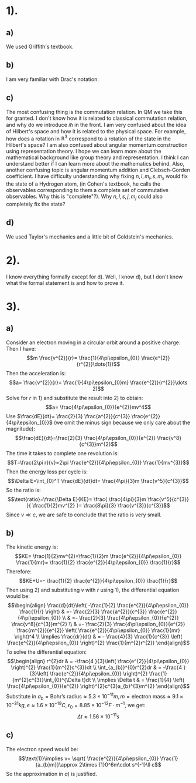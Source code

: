 # 1).
## a) 
We used Griffith's textbook.
## b)
I am very familiar with Drac's notation. 
## c)
The most confusing thing is the commutation relation. In QM we take this for granted. I don't know how it is related to classical commutation relation, and why do we introduce $i\hbar$ in the front.
I am very confused about the idea of Hilbert's space and how it is related to the physical space. For example, how does a rotation in $\mathbb{R}^{3}$ correspond to a rotation of the state in the Hilbert's space? I am also confused about angular momentum construction using representation theory. I hope we can learn more about the mathematical background like group theory and representation. I think I can understand better if I can learn more about the mathematics behind. Also, another confusing topic is angular momentum addition and Clebsch-Gorden coefficient. I have difficulty understanding why fixing $n,l,m_{l},s,m_{s}$ would fix the state of a Hydrogen atom, (in Cohen's textbook, he calls the observables corresponding to them a complete set of commutative observables. Why this is "complete"?). Why $n,l,s,j,m_{j}$ could also completely fix the state?

## d)
We used Taylor's mechanics and a little bit of Goldstein's mechanics.
# 2).
I know everything formally except for d). Well, I know d), but I don't know what the formal statement is and how to prove it.
# 3).
## a)
Consider an electron moving in a circular orbit around a positive charge. Then I have:
$$m \frac{v^{2}}{r}= \frac{1}{4\pi\epsilon_{0}} \frac{e^{2}}{r^{2}}\dots{1})$$
Then the acceleration is:
$$a= \frac{v^{2}}{r}= \frac{1}{4\pi\epsilon_{0}m} \frac{e^{2}}{r^{2}}\dots 2)$$
Solve for $r$ in $1)$ and substitute the result into $2)$ to obtain:
$$a= \frac{4\pi\epsilon_{0}}{e^{2}}mv^4$$
Use $\frac{dE}{dt}= \frac{2}{3} \frac{a^{2}}{c^{3}} \frac{e^{2}}{4\pi\epsilon_{0}}$ (we omit the minus sign because we only care about the magnitude):
$$\frac{dE}{dt}=\frac{2}{3} \frac{4\pi\epsilon_{0}}{e^{2}} \frac{v^8}{c^{3}}m^{2}$$
The time it takes to complete one revolution is:
$$T=\frac{2\pi r}{v}=2\pi \frac{e^{2}}{4\pi\epsilon_{0}} \frac{1}{mv^{3}}$$
Then the energy loss per cycle is:
$$\Delta E=\int_{0}^T \frac{dE}{dt}dt= \frac{4\pi}{3}m \frac{v^5}{c^{3}}$$
So the ratio is:
$$\text{ratio}=\frac{\Delta E}{KE}= \frac{ \frac{4\pi}{3}m \frac{v^5}{c^{3}} }{ \frac{1}{2}mv^{2} }= \frac{8\pi}{3} \frac{v^{3}}{c^{3}}$$
Since $v\ll c$, we are safe to conclude that the ratio is very small.
## b)
The kinetic energy is:
$$KE= \frac{1}{2}mv^{2}=\frac{1}{2}m \frac{e^{2}}{4\pi\epsilon_{0}} \frac{1}{mr}= \frac{1}{2} \frac{e^{2}}{4\pi\epsilon_{0}} \frac{1}{r}$$
Therefore:
$$KE+U=- \frac{1}{2} \frac{e^{2}}{4\pi\epsilon_{0}} \frac{1}{r}$$
Then using $2)$ and substituting $v$ with $r$ using $1)$, the differential equation would be:
$$\begin{align}
\frac{d}{dt}\left(  -\frac{1}{2} \frac{e^{2}}{4\pi\epsilon_{0}} \frac{1}{r} \right) & =- \frac{2}{3} \frac{a^{2}}{c^{3}} \frac{e^{2}}{4\pi\epsilon_{0}} \\
 & =- \frac{2}{3} \frac{4\pi\epsilon_{0}}{e^{2}} \frac{v^8}{c^{3}}m^{2} \\
 & =- \frac{2}{3} \frac{4\pi\epsilon_{0}}{e^{2}} \frac{m^{2}}{e^{2}} \left(  \frac{e^{2}}{4\pi\epsilon_{0}} \frac{1}{mr} \right)^4 \\
\implies  \frac{dr}{dt} & = - \frac{4}{3} \frac{1}{c^{3}} \left(  \frac{e^{2}}{4\pi\epsilon_{0}} \right)^{2} \frac{1}{m^{2}r^{2}}
\end{align}$$
To solve the differential equation:
$$\begin{align}
r^{2}dr & = -\frac{4 }{3}\left(  \frac{e^{2}}{4\pi\epsilon_{0}} \right)^{2} \frac{1}{m^{2}c^{3}}dt \\
\int_{a_{b}}^{0}r^{2}dr & = -\frac{4 }{3}\left(  \frac{e^{2}}{4\pi\epsilon_{0}} \right)^{2} \frac{1}{m^{2}c^{3}}\int_{0}^{\Delta t}dt \\
\implies \Delta t & = \frac{1}{4} \left(  \frac{4\pi\epsilon_{0}}{e^{2}} \right)^{2}c^{3}a_{b}^{3}m^{2}
\end{align}$$
Substitute in $a_{b}=\text{Bohr's radius} \approx5.3\times{1}0^{-11}m,m=\text{electron mass}\approx {9}.1\times{1}0^{-31}kg,e\approx 1.6\times {1}0^{-19}C,\epsilon_{0}= 8.85\times {1}0^{-12}F\cdot m^{-1}$, we get:
$$\Delta t \approx 1.56\times 10^{-11}s$$
## c)
The electron speed would be:
$$\text{1)}\implies v= \sqrt{ \frac{e^{2}}{4\pi\epsilon_{0}}  \frac{1}{a_{b}m}}\approx 2\times {1}0^6m\cdot s^{-1}\ll c$$
So the approximation in $a)$ is justified.



